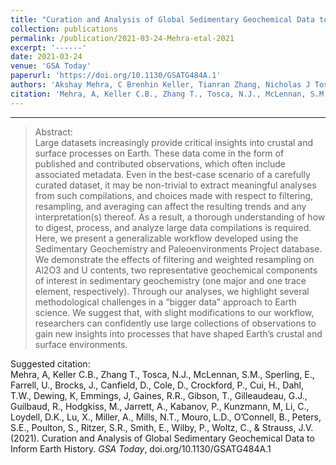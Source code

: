 ```yaml
---
title: "Curation and Analysis of Global Sedimentary Geochemical Data to Inform Earth History"
collection: publications
permalink: /publication/2021-03-24-Mehra-etal-2021
excerpt: '------'
date: 2021-03-24
venue: 'GSA Today'
paperurl: 'https://doi.org/10.1130/GSATG484A.1'
authors: 'Akshay Mehra, C Brenhin Keller, Tianran Zhang, Nicholas J Tosca, Scott M McLennan, Erik Sperling, Una Farrell, Jochen Brocks, Donald Canfield, Devon Cole, Peter Crockford, Huan Cui, Tais W Dahl, Keith Dewing, Joe Emmings, Robert R Gaines, Tim Gibson, Geoffrey J Gilleaudeau, Romain Guilbaud, Malcolm Hodgkiss, Amber Jarrett, Pavel Kabanov, Marcus Kunzmann, Chao Li, David K Loydell, Xinze Lu, Austin Miller, N Tanner Mills, Lucas D Mouro, Brennan O’Connell, Shanan E Peters, Simon Poulton, Samantha R Ritzer, Emmy Smith, Philip Wilby, Christina Woltz, Justin V Strauss'
citation: 'Mehra, A, Keller C.B., Zhang T., Tosca, N.J., McLennan, S.M., Sperling, E., Farrell, U., Brocks, J., Canfield, D., Cole, D., Crockford, P., Cui, H., Dahl, T.W., Dewing, K, Emmings, J, Gaines, R.R., Gibson, T., Gilleaudeau, G.J., Guilbaud, R., Hodgkiss, M., Jarrett, A., Kabanov, P., Kunzmann, M, Li, C., Loydell, D.K., Lu, X., Miller, A., Mills, N.T., Mouro, L.D., O’Connell, B., Peters, S.E., Poulton, S., Ritzer, S.R., Smith, E., Wilby, P., Woltz, C., &amp; Strauss, J.V. (2021). Curation and Analysis of Global Sedimentary Geochemical Data to Inform Earth History. <i>GSA Today</i>, doi.org/10.1130/GSATG484A.1'
---
```


------

>Abstract: <br/>Large datasets increasingly provide critical insights into crustal and surface processes on Earth. These data come in the form of published and contributed observations, which often include associated metadata. Even in the best-case scenario of a carefully curated dataset, it may be non-trivial to extract meaningful analyses from such compilations, and choices made with respect to filtering, resampling, and averaging can affect the resulting trends and any interpretation(s) thereof. As a result, a thorough understanding of how to digest, process, and analyze large data compilations is required. Here, we present a generalizable workflow developed using the Sedimentary Geochemistry and Paleoenvironments Project database. We demonstrate the effects of filtering and weighted resampling on Al2O3 and U contents, two representative geochemical components of interest in sedimentary geochemistry (one major and one trace element, respectively). Through our analyses, we highlight several methodological challenges in a “bigger data” approach to Earth science. We suggest that, with slight modifications to our workflow, researchers can confidently use large collections of observations to gain new insights into processes that have shaped Earth’s crustal and surface environments.

Suggested citation: <br/>Mehra, A, Keller C.B., Zhang T., Tosca, N.J., McLennan, S.M., Sperling, E., Farrell, U., Brocks, J., Canfield, D., Cole, D., Crockford, P., Cui, H., Dahl, T.W., Dewing, K, Emmings, J, Gaines, R.R., Gibson, T., Gilleaudeau, G.J., Guilbaud, R., Hodgkiss, M., Jarrett, A., Kabanov, P., Kunzmann, M, Li, C., Loydell, D.K., Lu, X., Miller, A., Mills, N.T., Mouro, L.D., O’Connell, B., Peters, S.E., Poulton, S., Ritzer, S.R., Smith, E., Wilby, P., Woltz, C., & Strauss, J.V. (2021). Curation and Analysis of Global Sedimentary Geochemical Data to Inform Earth History. <i>GSA Today</i>, doi.org/10.1130/GSATG484A.1